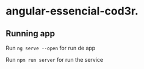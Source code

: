 # angular-essencial-cod3r.


## Running app

Run `ng serve --open` for run de app

Run `npm run server` for run the service


